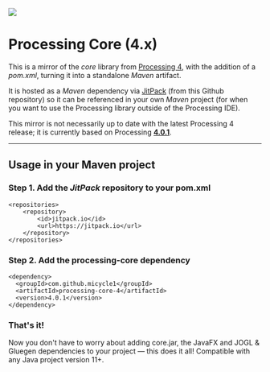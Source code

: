 [![](https://jitpack.io/v/micycle1/processing-core-4.svg)](https://jitpack.io/#micycle1/processing-core-4)

# Processing Core (4.x)

This is a mirror of the *core* library from [Processing 4](https://github.com/processing/processing4/), with the addition of a *pom.xml*, turning it into a standalone *Maven* artifact.

It is hosted as a *Maven* dependency via [JitPack](https://jitpack.io/#micycle1/processing-core-4) (from this Github repository) so it can be referenced in your own *Maven* project (for when you want to use the Processing library outside of the Processing IDE).

This mirror is not necessarily up to date with the latest Processing 4 release; it is currently based on Processing [**4.0.1**](https://github.com/processing/processing4/releases/tag/processing-1286-4.0.1).

---

## Usage in your Maven project

### Step 1. Add the *JitPack* repository to your pom.xml

```
<repositories>
	<repository>
		<id>jitpack.io</id>
		<url>https://jitpack.io</url>
	</repository>
</repositories>
  ```
  ### Step 2. Add the processing-core dependency

  ```
<dependency>
	<groupId>com.github.micycle1</groupId>
	<artifactId>processing-core-4</artifactId>
	<version>4.0.1</version>
</dependency>
  ```

### **That's it!**

Now you don't have to worry about adding core.jar, the JavaFX and JOGL & Gluegen dependencies to your project — this does it all! Compatible with any Java project version 11+.
